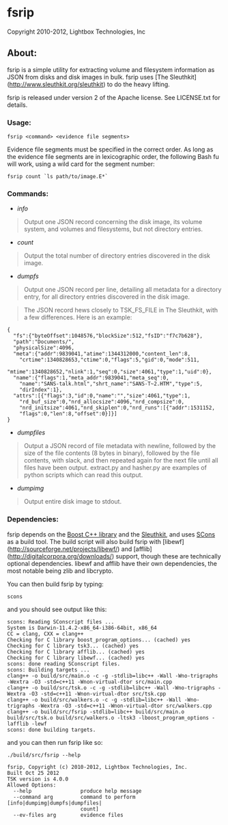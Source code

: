 fsrip
=====

Copyright 2010-2012, Lightbox Technologies, Inc

About:
------

fsrip is a simple utility for extracting volume and filesystem information 
as JSON from disks and disk images in bulk. fsrip uses [The Sleuthkit]
(http://www.sleuthkit.org/sleuthkit) to do the heavy lifting.

fsrip is released under version 2 of the Apache license. See LICENSE.txt for 
details.

### Usage:

    fsrip <command> <evidence file segments>

Evidence file segments must be specified in the correct order. As long as the 
evidence file segments are in lexicographic order, the following Bash fu will 
work, using a wild card for the segment number:

  	fsrip count `ls path/to/image.E*`

### Commands:

- *info*    
> Output one JSON record concerning the disk image, its volume system, and 
volumes and filesystems, but not directory entries.

- *count*
> Output the total number of directory entries discovered in the disk image.

- *dumpfs*
> Output one JSON record per line, detailing all metadata for a directory 
entry, for all directory entries discovered in the disk image.

> The JSON record hews closely to TSK_FS_FILE in The Sleuthkit, with a few
differences. Here is an example:

    {
      "fs":{"byteOffset":1048576,"blockSize":512,"fsID":"f7c7b628"},
      "path":"Documents/",
      "physicalSize":4096,
      "meta":{"addr":9839041,"atime":1344312000,"content_len":8,
        "crtime":1340828653,"ctime":0,"flags":5,"gid":0,"mode":511,
        "mtime":1340828652,"nlink":1,"seq":0,"size":4061,"type":1,"uid":0},
      "name":{"flags":1,"meta_addr":9839041,"meta_seq":0,
        "name":"SANS-talk.html","shrt_name":"SANS-T~2.HTM","type":5,
        "dirIndex":1},
      "attrs":[{"flags":3,"id":0,"name":"","size":4061,"type":1,
        "rd_buf_size":0,"nrd_allocsize":4096,"nrd_compsize":0,
        "nrd_initsize":4061,"nrd_skiplen":0,"nrd_runs":[{"addr":1531152,
        "flags":0,"len":8,"offset":0}]}]
    }

- *dumpfiles*
> Output a JSON record of file metadata with newline, followed by the size of
the file contents (8 bytes in binary), followed by the file contents, with
slack, and then repeated again for the next file until all files have been
output. extract.py and hasher.py are examples of python scripts which can read
this output.

- *dumpimg*
> Output entire disk image to stdout.

### Dependencies:

fsrip depends on the [Boost C++ library](http://www.boost.org) and the 
[Sleuthkit](http://www.sleuthkit.org), and uses [SCons](http://www.scons.org)
as a build tool. The build script will also build fsrip with [libewf]
(http://sourceforge.net/projects/libewf/) and [afflib]
(http://digitalcorpora.org/downloads/) support, though these are technically 
optional dependencies. libewf and afflib have their own dependencies, the most
notable being zlib and libcrypto.

You can then build fsrip by typing:

    scons

and you should see output like this:

    scons: Reading SConscript files ...
    System is Darwin-11.4.2-x86_64-i386-64bit, x86_64
    CC = clang, CXX = clang++
    Checking for C library boost_program_options... (cached) yes
    Checking for C library tsk3... (cached) yes
    Checking for C library afflib... (cached) yes
    Checking for C library libewf... (cached) yes
    scons: done reading SConscript files.
    scons: Building targets ...
    clang++ -o build/src/main.o -c -g -stdlib=libc++ -Wall -Wno-trigraphs -Wextra -O3 -std=c++11 -Wnon-virtual-dtor src/main.cpp
    clang++ -o build/src/tsk.o -c -g -stdlib=libc++ -Wall -Wno-trigraphs -Wextra -O3 -std=c++11 -Wnon-virtual-dtor src/tsk.cpp
    clang++ -o build/src/walkers.o -c -g -stdlib=libc++ -Wall -Wno-trigraphs -Wextra -O3 -std=c++11 -Wnon-virtual-dtor src/walkers.cpp
    clang++ -o build/src/fsrip -stdlib=libc++ build/src/main.o build/src/tsk.o build/src/walkers.o -ltsk3 -lboost_program_options -lafflib -lewf
    scons: done building targets.

and you can then run fsrip like so:

    ./build/src/fsrip --help

    fsrip, Copyright (c) 2010-2012, Lightbox Technologies, Inc.
    Built Oct 25 2012
    TSK version is 4.0.0
    Allowed Options:
      --help                produce help message
      --command arg         command to perform [info|dumpimg|dumpfs|dumpfiles|
                            count]
      --ev-files arg        evidence files
